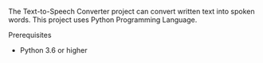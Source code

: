The Text-to-Speech Converter project can convert written text into spoken words.
This project uses Python Programming Language.

Prerequisites
- Python 3.6 or higher
